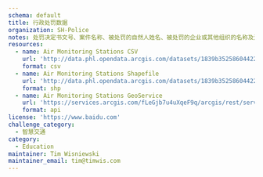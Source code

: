 ```yaml
---
schema: default
title: 行政处罚数据
organization: SH-Police
notes: 处罚决定书文号、案件名称、被处罚的自然人姓名、被处罚的企业或其他组织的名称及法定代表人姓名、处罚事由、处罚依据、处罚结果、做出处罚决定的行政执法单位名称和日期
resources:
  - name: Air Monitoring Stations CSV
    url: 'http://data.phl.opendata.arcgis.com/datasets/1839b35258604422b0b520cbb668df0d_0.csv'
    format: csv
  - name: Air Monitoring Stations Shapefile
    url: 'http://data.phl.opendata.arcgis.com/datasets/1839b35258604422b0b520cbb668df0d_0.zip'
    format: shp
  - name: Air Monitoring Stations GeoService
    url: 'https://services.arcgis.com/fLeGjb7u4uXqeF9q/arcgis/rest/services/Air_Monitoring_Stations/FeatureServer/0/query'
    format: api
license: 'https://www.baidu.com'
challenge_category: 
  - 智慧交通
category:
  - Education
maintainer: Tim Wisniewski
maintainer_email: tim@timwis.com
---
```

